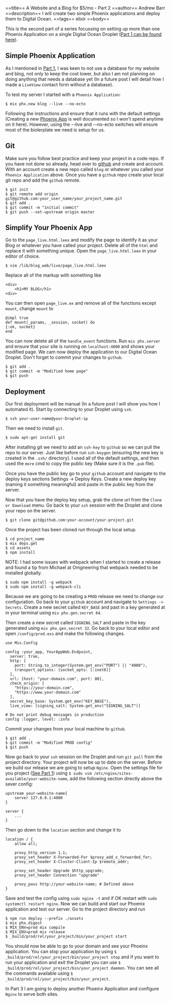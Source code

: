 ==title==
 A Website and a Blog for $5/mo - Part 2
==author==
 Andrew Barr
==description==
 I will create two simple Phoenix applications and deploy them to Digital Ocean. 
==tags==
 elixir
==body==


This is the second part of a series focussing on setting up more than one Phoenix Application on a single Digital Ocean Droplet (<span class="text-indigo-600">[Part 1 can be found here](https://andrewbarr.io/posts/website-and-blog-5-dolllars-a-month-p1)</span>).

## Simple Phoenix Application 

As I mentioned in <span class="text-indigo-600">[Part 1](https://andrewbarr.io/posts/website-and-blog-5-dolllars-a-month-p1)</span>, I was keen to not use a database for my website and blog, not only to keep the cost lower, but also I am not planning on doing anything that needs a database yet (In a future post I will detail how I made a `LiveView` contact form without a database).

To test my server I started with a `Phoenix Application`:

```
$ mix phx.new blog --live --no-ecto
```

Following the instructions and ensure that it runs with the default settings (Creating a new <span class="text-indigo-600">[Phoenix App](https://www.phoenixframework.org/)</span> is well documented so I won't spend anytime on it here). However, using the --live and --no-ecto switches will ensure most of the biolerplate we need is setup for us.


## Git 

Make sure you follow best practice and keep your project in a code repo. If you have not done so already, head over to <span class="text-indigo-600">[github](https://www.`github`.com)</span> and create and account. With an account create a new repo called `blog` or whatever you called your `Phoenix Application` above. Once you have a `github` repo create your local git repo and add the `github` remote.

```
$ git init
$ git remote add origin git@github.com:your_user_name/your_project_name.git
$ git add .
$ git commit -m "initial commit"
$ git push --set-upstream origin master
```

## Simplify Your Phoenix App

Go to the `page_live.html.leex` and modify the page to identify it as your Blog or whatever you have called your project. Delete all of the `html` and replace it with something unique. Open the `page_live.html.leex` in your editor of choice.

```
$ vim /lib/blog_web/live/page_live.html.leex
```

Replace all of the markup with something like

```
<div>
	<h1>MY BLOG</h1>
<div>
```

You can then open `page_live.ex` and remove all of the functions except `mount`, change  `mount` to 

```
@impl true
def mount(_params, _session, socket) do
{:ok, socket}
end

```

You can now delete all of the `handle_event` functions. Run `mix phx.server` and ensure that your site is running on `localhost:4000` and shows your modified page. We cam now deploy the application to our Digital Ocean Droplet. Don't forget to commit your changes to ``github``.

```
$ git add .
$ git commit -m "Modified home page"
$ git push
```

## Deployment

Our first deployment will be manual (In a future post I will show you how I automated it). Start by connecting to your Droplet using `ssh`. 

```
$ ssh your-user-name@your-Droplet-ip
```

Then we need to install `git`.

```
$ sudo apt-get install git
```

After installing git we need to add an `ssh-key` to `github` so we can pull the repo to our server. Just like before run `ssh-keygen` (ensuring the new key is created in the `.ssh/` directory). I used all of the default settings, and then used the `more` cmd to copy the public key (Make sure it is the `.pub` file). 

Once you have the public key go to your `github` account and navigate to the deploy keys sections Settings -> Deploy Keys. Create a new deploy key (naming it something meaningful) and paste in the public key from the server.

Now that you have the deploy key setup, grab the clone url from the `Clone or Download` menu. Go back to your `ssh` session with the Droplet and clone your repo on the server.

```
$ git clone git@github.com:your-account/your-project.git
```

Once the project has been cloned run through the local setup.

```
$ cd project_name
$ mix deps.get
$ cd assets
$ npm install
```

NOTE: I had some issues with webpack when I started to create a release and found a tip from Michael at Omgneering that webpack needed to be installed globally.

```
$ sudo npm install -g webpack
$ sudo npm install -g webpack-cli

```

Because we are going to be creating a `PROD` release we need to change our configuration. Go back to your ``github`` account and navigate to `Settings -> Secrets`. Create a new secret called `KEY_BASE` and past in a key generated at in your terminal using `mix phx.gen.secret 64`. 

Then create a new secret called `SIGNING_SALT` and paste in the key generated using `mix phx.gen.secret 32`. Go back to your local editor and open `/config/prod.exs` and make the following changes.

```
use Mix.Config

config :your_app, YourAppWeb.Endpoint,
  server: true,
  http: [
    port: String.to_integer(System.get_env("PORT") || "4000"),
    transport_options: [socket_opts: [:inet6]]
  ],
  url: [host: "your-domain.com", port: 80],
  check_origin: [
    "https://your-domain.com",
    "https://www.your-domain.com"
  ],
  secret_key_base: System.get_env("KEY_BASE"),
  live_view: [signing_salt: System.get_env("SIGNING_SALT")]

# Do not print debug messages in production
config :logger, level: :info
```

Commit your changes from your local machine to `github`.

```
$ git add .
$ git commit -m "Modified PROD config"
$ git push
```

Now go back to your `ssh` session on the Droplet and run `git pull` from the project directory. Your project will now be up to date on the server. Before we build our release we are going to setup `Nginx`. Open the settings file for you project <span class="text-indigo-600">([See Part 1](https://andrewbarr.io/posts/website-and-blog-5-dolllars-a-month-p1))</span> using `$ sudo vim /etc/nginx/sites-available/your-website-name`, add the following section directly above the sever config:

```
upstream your-website-name{
	server 127.0.0.1:4000
}

server {
	...
}
```

Then go down to the `location` section and change it to

```
location / {
	allow all;

	proxy_http_version 1.1;
	proxy_set_header X-Forwarded-For $proxy_add_x_forwarded_for;
	proxy_set_header X-Cluster-Client-Ip $remote_addr;

	proxy_set_header Upgrade $http_upgrade;
	proxy_set_header Connection "upgrade"

	proxy_pass http://your-website-name; # Defined above
}
```

Save and test the config using `sudo nginx -t` and if OK restart with `sudo systemctl restart nginx`. Now we can build and start our Phoenix application and test our server. Go to the project directory and run

```
$ npm run deploy --prefix ./assets
$ mix phx.digest
$ MIX_ENV=prod mix compile
$ MIX_ENV=prod mix release 
$ _build/prod/rel/your_project/bin/your_project start
```

You should now be able to go to your domain and see your Phoeinx application. You can stop your application by using `$ _build/prod/rel/your_project/bin/your_project stop` and if you want to run your application and exit the Droplet you can use `$ _build/prod/rel/your_project/bin/your_project daemon`. You can see all the commands available using `$ _build/prod/rel/your_project/bin/your_project`.

In Part 3 I am going to deploy another Phoeinx Application and configure `Nginx` to serve both sites.

<p>&nbsp;</p>
<p>&nbsp;</p>
<p>&nbsp;</p>
<p>&nbsp;</p>